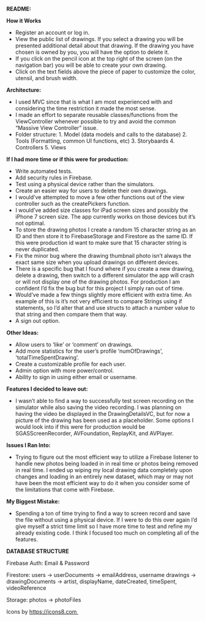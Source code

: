 **README:**

**How it Works**
- Register an account or log in.
- View the public list of drawings. If you select a drawing you will be presented additional detail about that drawing.
If the drawing you have chosen is owned by you, you will have the option to delete it.
- If you click on the pencil icon at the top right of the screen (on the navigation bar) you will be able to create your own drawing. 
- Click on the text fields above the piece of paper to customize the color, utensil, and brush width.

**Architecture:**
- I used MVC since that is what I am most experienced with and considering the time restriction it made the most sense. 
- I made an effort to separate reusable classes/functions from the ViewController whenever possible to try and avoid the common “Massive View Controller” issue.
- Folder structure: 1. Model (data models and calls to the database) 2. Tools (Formatting, common UI functions, etc) 3. Storybaards 4. Controllers 5. Views 


**If I had more time or if this were for production:**
- Write automated tests.
- Add security rules in Firebase.
- Test using a physical device rather than the simulators.
- Create an easier way for users to delete their own drawings.
- I would’ve attempted to move a few other functions out of the view controller such as the createPickers function.
- I would’ve added size classes for iPad screen sizes and possibly the iPhone 7 screen size. The app currently works on those devices but it’s not optimal.
- To store the drawing photos I create a random 15 character string as an ID and then store it to FirebaseStorage and Firestore as the same ID. 
If this were production id want to make sure that 15 character string is never duplicated.
- Fix the minor bug where the drawing thumbnail photo isn’t always the exact same size when you upload drawings on different devices.
- There is a specific bug that I found where if you create a new drawing, delete a drawing, then switch to a different simulator the app will crash 
or will not display one of the drawing photos. For production I am confident I’d fix the bug but for this project I simply ran out of time.
- Would’ve made a few things slightly more efficient with extra time. An example of this is it’s not very efficient to compare Strings using if statements, 
so I’d alter that and use structs to attach a number value to that string and then compare them that way.
- A sign out option.

**Other Ideas:**
- Allow users to ‘like’ or ‘comment’ on drawings.
- Add more statistics for the user’s profile ‘numOfDrawings', 'totalTimeSpentDrawing’.
- Create a customizable profile for each user.
- Admin option with more power/control.
- Ability to sign in using either email or username.

**Features I decided to leave out:**
- I wasn’t able to find a way to successfully test screen recording on the simulator while also saving the video recording. I was planning on having the 
video be displayed in the DrawingDetailsVC, but for now a picture of the drawing has been used as a placeholder. Some options I would look into if this were 
for production would be SGASScreenRecorder, AVFoundation, ReplayKit, and AVPlayer. 

**Issues I Ran Into:**
- Trying to figure out the most efficient way to utilize a Firebase listener to handle new photos being loaded in in real time or photos being removed in real time. 
I ended up wiping my local drawing data completely upon changes and loading in an entirely new dataset, which may or may not have been the most efficient way to do 
it when you consider some of the limitations that come with Firebase. 

**My Biggest Mistake:**
- Spending a ton of time trying to find a way to screen record and save the file without using a physical device. If I were to do this over again I’d give 
myself a strict time limit so I have more time to test and refine my already existing code. I think I focused too much on completing all of the features.


**DATABASE STRUCTURE**

Firebase Auth: Email & Password

Firestore: 
users -> userDocuments -> emailAddress, username
drawings -> drawingDocuments -> artist, displayName, dateCreated, timeSpent, videoReference

Storage:
photos -> photoFiles


Icons by https://icons8.com 
